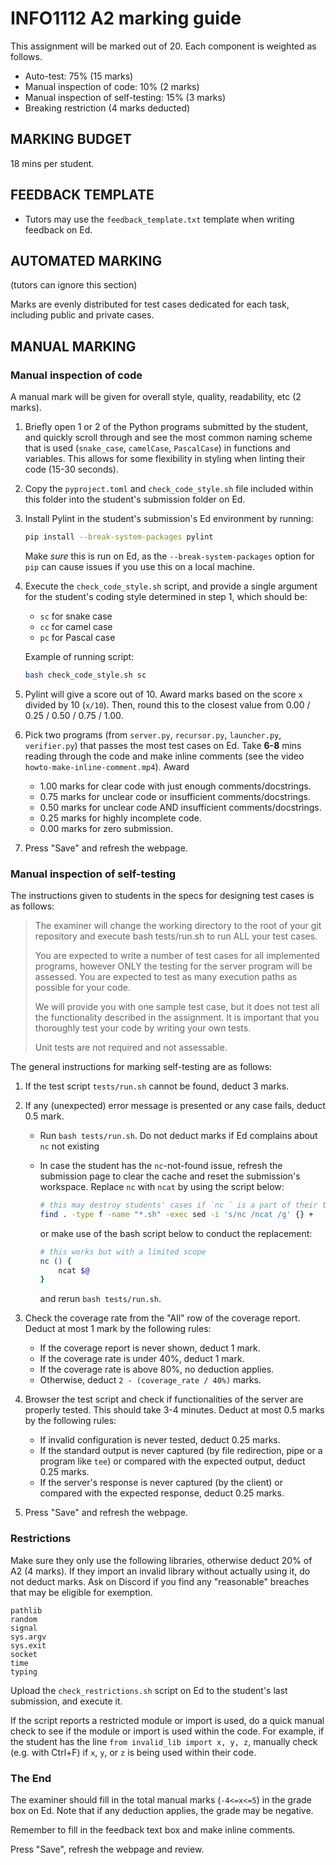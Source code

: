 # INFO1112 A2 marking guide

This assignment will be marked out of 20. Each component is weighted as follows.

- Auto-test: 75% (15 marks)
- Manual inspection of code: 10% (2 marks)
- Manual inspection of self-testing: 15% (3 marks)
- Breaking restriction (4 marks deducted)

## MARKING BUDGET

18 mins per student.

## FEEDBACK TEMPLATE

- Tutors may use the `feedback_template.txt` template when writing feedback on Ed.

## AUTOMATED MARKING

(tutors can ignore this section)

Marks are evenly distributed for test cases dedicated for each task, including public and
private cases.

## MANUAL MARKING

### Manual inspection of code

A manual mark will be given for overall style, quality, readability, etc (2 marks).

1. Briefly open 1 or 2 of the Python programs submitted by the student, and quickly scroll
   through and see the most common naming scheme that is used (`snake_case`, `camelCase`,
   `PascalCase`) in functions and variables. This allows for some flexibility in styling
   when linting their code (15-30 seconds).

2. Copy the `pyproject.toml` and `check_code_style.sh` file included within this folder
   into the student's submission folder on Ed.

3. Install Pylint in the student's submission's Ed environment by running:

   ```sh
   pip install --break-system-packages pylint
   ```

   Make *sure* this is run on Ed, as the `--break-system-packages` option for `pip` can
   cause issues if you use this on a local machine.

4. Execute the `check_code_style.sh` script, and provide a single argument for the
   student's coding style determined in step 1, which should be:

   - `sc` for snake case
   - `cc` for camel case
   - `pc` for Pascal case

   Example of running script:

   ```sh
   bash check_code_style.sh sc
   ```

5. Pylint will give a score out of 10. Award marks based on the score `x` divided by 10
   (`x/10`). Then, round this to the closest value from 0.00 / 0.25 / 0.50 / 0.75 / 1.00.

6. Pick two programs (from `server.py`, `recursor.py`, `launcher.py`, `verifier.py`) that
   passes the most test cases on Ed. Take **6-8** mins reading through the code and make
   inline comments (see the video `howto-make-inline-comment.mp4`). Award
   
    - 1.00 marks for clear code with just enough comments/docstrings.
    - 0.75 marks for unclear code or insufficient comments/docstrings.
    - 0.50 marks for unclear code AND insufficient comments/docstrings.
    - 0.25 marks for highly incomplete code.
    - 0.00 marks for zero submission.
   
 7. Press "Save" and refresh the webpage.

### Manual inspection of self-testing

The instructions given to students in the specs for designing test cases is as follows:

> The examiner will change the working directory to the root of your git repository and
> execute bash tests/run.sh to run ALL your test cases.
> 
> You are expected to write a number of test cases for all implemented programs, however
> ONLY the testing for the server program will be assessed. You are expected to test as many
> execution paths as possible for your code.
> 
> We will provide you with one sample test case, but it does not test all the functionality
> described in the assignment. It is important that you thoroughly test your code by writing
> your own tests.
> 
> Unit tests are not required and not assessable.

The general instructions for marking self-testing are as follows:

1. If the test script `tests/run.sh` cannot be found, deduct 3 marks.

2. If any (unexpected) error message is presented or any case fails, deduct 0.5 mark.
   - Run `bash tests/run.sh`. 
     Do not deduct marks if Ed complains about `nc` not existing
     
   - In case the student has the `nc`-not-found issue, refresh the submission page to
     clear the cache and reset the submission's workspace. Replace `nc` with `ncat` by
     using the script below:
     ```sh
     # this may destroy students' cases if `nc ` is a part of their test script or test file name
     find . -type f -name "*.sh" -exec sed -i 's/nc /ncat /g' {} +
     ```
      or make use of the bash script below to conduct the replacement:
     ```sh
     # this works but with a limited scope
     nc () {
         ncat $@
     }
     ```
     and rerun `bash tests/run.sh`.
   
3. Check the coverage rate from the "All" row of the coverage report.
   Deduct at most 1 mark by the following rules:

   - If the coverage report is never shown, deduct 1 mark.
   - If the coverage rate is under 40%, deduct 1 mark.
   - If the coverage rate is above 80%, no deduction applies.
   - Otherwise, deduct `2 - (coverage_rate / 40%)` marks.

4. Browser the test script and check if functionalities of the server are properly tested.
   This should take 3-4 minutes. Deduct at most 0.5 marks by the following rules:

   - If invalid configuration is never tested, deduct 0.25 marks.
   - If the standard output is never captured (by file redirection, pipe or a program like
     `tee`) or compared with the expected output, deduct 0.25 marks.
   - If the server's response is never captured (by the client) or compared with the
     expected response, deduct 0.25 marks.
   
5. Press "Save" and refresh the webpage.

### Restrictions

Make sure they only use the following libraries, otherwise deduct 20% of A2 (4 marks). If
they import an invalid library without actually using it, do not deduct marks. Ask on
Discord if you find any "reasonable" breaches that may be eligible for exemption.

```
pathlib
random
signal
sys.argv
sys.exit
socket
time
typing
```

Upload the `check_restrictions.sh` script on Ed to the student's last submission, and
execute it.

If the script reports a restricted module or import is used, do a quick manual check to
see if the module or import is used within the code. For example, if the student has the
line `from invalid_lib import x, y, z`, manually check (e.g. with Ctrl+F) if `x`, `y`, or
`z` is being used within their code.

### The End

The examiner should fill in the total manual marks (`-4<=x<=5`) in the grade box on Ed. Note that if any deduction applies, the grade may be negative.

Remember to fill in the feedback text box and make inline comments.

Press "Save", refresh the webpage and review.